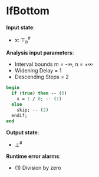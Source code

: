 # IfBottom

**Input state**:
- x: $⊤_{b}^{\text{\#}}$

**Analysis input parameters**:
- Interval bounds m = -∞, n = +∞
- Widening Delay = 1
- Descending Steps = 2
```pascal
begin
  if (true) then -- (0)
    x = 1 / 0; -- (1)
  else
    skip; -- (2)
  endif;
end
```
**Output state**:
- $⊥^{\text{\#}}$


**Runtime error alarms**:
- (1) Division by zero
